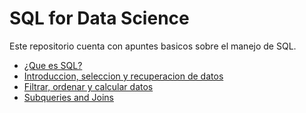 # SQL for Data Science

Este repositorio cuenta con apuntes basicos sobre el manejo de SQL.

* [¿Que es SQL?](https://github.com/jtellez93/SQL-for-Data-Science/blob/main/Definicion_SQL.md)
* [Introduccion, seleccion y recuperacion de datos](https://github.com/jtellez93/SQL-for-Data-Science/blob/main/Modulo_1.md)
* [Filtrar, ordenar y calcular datos](https://github.com/jtellez93/SQL-for-Data-Science/blob/main/Semana_2.md)
* [Subqueries and Joins](https://github.com/jtellez93/SQL-for-Data-Science/blob/main/Semana_3.md)
